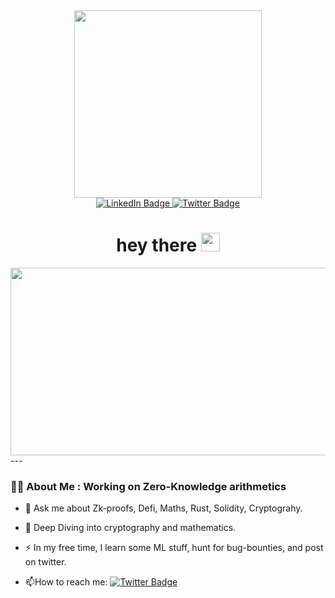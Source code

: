 <div id="header" align="center">
  <img src="https://media.giphy.com/media/doXBzUFJRxpaUbuaqz/giphy.gif" width="300"/>
</div>
<div id="badges" align="center">
  <a href="https://www.linkedin.com/in/alok-kumar-089967220/">
    <img src="https://img.shields.io/badge/LinkedIn-blue?style=for-the-badge&logo=linkedin&logoColor=white" alt="LinkedIn Badge"/>
  </a>
  <a href="https://twitter.com/surfer__05">
    <img src="https://img.shields.io/badge/Twitter-blue?style=for-the-badge&logo=twitter&logoColor=white" alt="Twitter Badge"/>
  </a>
</div>
<div align="center">
  <img align = "center" src="https://komarev.com/ghpvc/?username=surfer05&style=flat-square&color=blue" alt=""/>
</div>
<h1 align = "center">
  hey there
  <img src="https://media.giphy.com/media/hvRJCLFzcasrR4ia7z/giphy.gif" width="30px"/>
</h1>
<div align="center">
  <img src="https://media.giphy.com/media/qgQUggAC3Pfv687qPC/giphy.gif" width="600" height="300"/>
</div>
---

### :man_technologist: About Me : Working on Zero-Knowledge arithmetics

- :telescope: Ask me about Zk-proofs, Defi, Maths, Rust, Solidity, Cryptograhy.

- :seedling: Deep Diving into cryptography and mathematics.
  
- :zap: In my free time, I learn some ML stuff, hunt for bug-bounties, and post on twitter.

- :mailbox:How to reach me: [![Twitter Badge](https://img.shields.io/badge/Twitter-blue?style=for-the-badge&logo=twitter&logoColor=white)](https://twitter.com/surfer__05)
